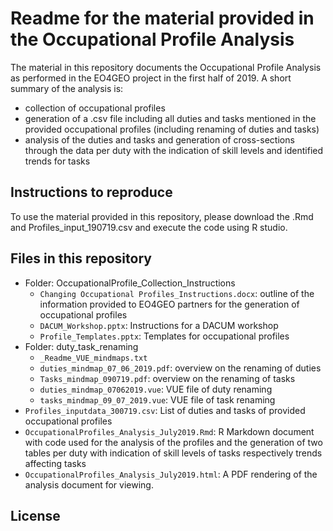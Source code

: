
# Readme for the material provided in the Occupational Profile Analysis 

The material in this repository documents the Occupational Profile Analysis as performed in the EO4GEO project in the first half of 2019. A short summary of the analysis is: 
- collection of occupational profiles
- generation of a .csv file including all duties and tasks mentioned in the provided occupational profiles (including renaming of duties and tasks)
- analysis of the duties and tasks and generation of cross-sections through the data per duty with the indication of skill levels and identified trends for   tasks


## Instructions to reproduce
To use the material  provided in this repository, please download the .Rmd and Profiles_input_190719.csv and execute the code using R studio.

## Files in this repository

- Folder: OccupationalProfile_Collection_Instructions
  - `Changing Occupational Profiles_Instructions.docx`: outline of the information provided to EO4GEO partners for the generation of occupational profiles
  - `DACUM_Workshop.pptx`: Instructions for a DACUM workshop
  - `Profile_Templates.pptx`: Templates for occupational profiles
- Folder: duty_task_renaming
  - `_Readme_VUE_mindmaps.txt`
  - `duties_mindmap_07_06_2019.pdf`: overview on the renaming of duties
  - `Tasks_mindmap_090719.pdf`: overview on the renaming of tasks
  - `duties_mindmap_07062019.vue`: VUE file of duty renaming
  - `tasks_mindmap_09_07_2019.vue`: VUE file of task renaming
- `Profiles_inputdata_300719.csv`: List of duties and tasks of provided occupational profiles
- `OccupationalProfiles_Analysis_July2019.Rmd`: R Markdown document with code used for the analysis of the profiles and the generation of two tables per duty with indication of skill levels of tasks respectively trends affecting tasks
- `OccupationalProfiles_Analysis_July2019.html`: A PDF rendering of the analysis document for viewing.

## License
